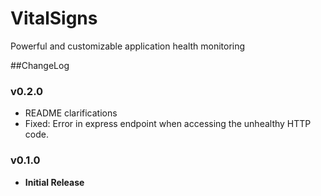 # VitalSigns
Powerful and customizable application health monitoring

##ChangeLog

### v0.2.0
- README clarifications
- Fixed: Error in express endpoint when accessing the unhealthy HTTP code.

### v0.1.0
- **Initial Release**
